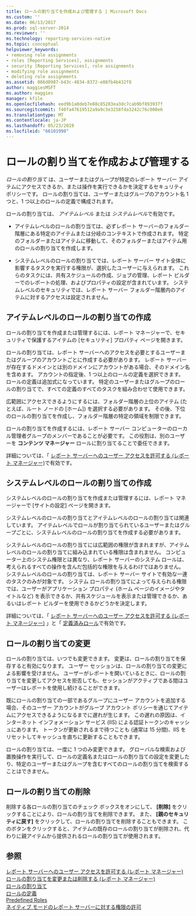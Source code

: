 ```yaml
---
title: ロールの割り当てを作成および管理する | Microsoft Docs
ms.custom: ''
ms.date: 06/13/2017
ms.prod: sql-server-2014
ms.reviewer: ''
ms.technology: reporting-services-native
ms.topic: conceptual
helpviewer_keywords:
- removing role assignments
- roles [Reporting Services], assignments
- security [Reporting Services], role assignments
- modifying role assignments
- deleting role assignments
ms.assetid: 086d0987-b43c-4834-8372-e08fb4b432f8
author: maggiesMSFT
ms.author: maggies
manager: kfile
ms.openlocfilehash: eed9b1a0deb7e88c85283ea3dc7cab9bf893937f
ms.sourcegitcommit: f40fa47619512a9a9c3e3258fda3242c76c008e6
ms.translationtype: MT
ms.contentlocale: ja-JP
ms.lasthandoff: 05/23/2019
ms.locfileid: "66101998"
---
```

# <a name="create-and-manage-role-assignments"></a>ロールの割り当てを作成および管理する
  *ロールの割り当て* は、ユーザーまたはグループが特定のレポート サーバー アイテムにアクセスできるか、または操作を実行できるかを決定するセキュリティ ポリシーです。 ロールの割り当ては、ユーザーまたはグループのアカウント名 1 つと、1 つ以上のロールの定義で構成されます。  
  
 ロールの割り当ては、 *アイテムレベル* または *システムレベル*で有効です。  
  
-   アイテムレベルのロールの割り当ては、必ずレポート サーバーのフォルダー階層にある特定のアイテムまたは分岐のコンテキストで作成されます。 特定のフォルダーまたはアイテムに移動して、そのフォルダーまたはアイテム用のロールの割り当てを作成します。  
  
-   システムレベルのロールの割り当てでは、レポート サーバー サイト全体に影響するタスクを実行する権限が、選択したユーザーに与えられます。 これらのタスクには、共有スケジュールの作成、ジョブの管理、レポート ビルダーでのレポートの処理、およびプロパティの設定が含まれています。 システムレベルのセキュリティでは、レポート サーバー フォルダー階層内のアイテムに対するアクセスは設定されません。  
  
## <a name="creating-an-item-level-role-assignment"></a>アイテムレベルのロールの割り当ての作成  
 ロールの割り当てを作成または管理するには、レポート マネージャーで、セキュリティで保護するアイテムの [セキュリティ] プロパティ ページを開きます。  
  
 ロールの割り当ては、レポート サーバーへのアクセスを必要とするユーザーまたはグループのアカウントごとに作成する必要があります。 レポート サーバーが存在するドメインとは別のドメインにアカウントがある場合、そのドメイン名を含めます。 アカウントの指定後、1 つ以上のロールの定義を選択できます。 ロールの定義は追加式になっています。 特定のユーザーまたはグループのロールの割り当てで、すべての定義のすべてのタスクを組み合わせて使用できます。  
  
 広範囲にアクセスできるようにするには、フォルダー階層の上位のアイテム (たとえば、ルート ノードの [ホーム]) を選択する必要があります。 その後、下位のロールの割り当てを作成し、フォルダー階層の特定の領域を制限できます。  
  
 ロールの割り当てを作成するには、レポート サーバー コンピューターのローカル管理者グループのメンバーであることが必要です。 この役割は、別のユーザーを **コンテンツ マネージャー** ロールに割り当てることで委任できます。  
  
 詳細については、「 [レポート サーバーへのユーザー アクセスを許可する (レポート マネージャー)](grant-user-access-to-a-report-server.md)で有効です。  
  
## <a name="creating-a-system-level-role-assignment"></a>システムレベルのロールの割り当ての作成  
 システムレベルのロールの割り当てを作成または管理するには、レポート マネージャーで [サイトの設定] ページを開きます。  
  
 システムレベルのロールの割り当てとアイテムレベルのロールの割り当ては関連しています。 アイテムレベルでロールが割り当てられているユーザーまたはグループごとに、システムレベルのロールの割り当てを作成する必要があります。  
  
 システムレベルのロールの割り当てには広範囲の権限が含まれますが、アイテムレベルのロールの割り当てに組み込まれている権限は含まれません。 コンピューター上のシステム権限とは異なり、レポート サーバーのシステム ロールは、考えられるすべての操作を含んだ包括的な権限を与えるわけではありません。 システムレベルのロールの割り当ては、レポート サーバー サイトで有効な一連のタスクのみが対象です。 システム ロールの割り当てによって与えられる権限では、ユーザーがアプリケーション プロパティ (ホーム ページのイメージやタイトルなど) を表示できるか、共有スケジュールを表示または管理できるか、あるいはレポート ビルダーを使用できるかどうかを決定します。  
  
 詳細については、「 [レポート サーバーへのユーザー アクセスを許可する (レポート マネージャー)](grant-user-access-to-a-report-server.md) 」と「 [定義済みロール](role-definitions-predefined-roles.md)で有効です。  
  
## <a name="modifying-a-role-assignment"></a>ロールの割り当ての変更  
 ロールの割り当ては、いつでも変更できます。 変更は、ロールの割り当てを保存すると有効になります。 ユーザー セッションは、ロールの割り当ての変更による影響を受けません。 ユーザーがレポートを開いているときに、ロールの割り当てを変更してアクセスを拒否しても、セッションがアクティブである間はユーザーはレポートを使用し続けることができます。  
  
 既にロールの割り当ての一部であるグループにユーザー アカウントを追加する場合、そのユーザー アカウントがグループ アカウント ポリシーを通じてアイテムにアクセスできるようになるまでに遅れが生じます。 この遅れの原因は、インターネット インフォメーション サービス (IIS) による認証トークンのキャッシュにあります。 トークンが更新されるまで待つことも (通常は 15 分間)、IIS をリセットしてキャッシュを直ちに更新することもできます。  
  
 ロールの割り当ては、一度に 1 つのみ変更できます。 グローバルな検索および置換操作を実行して、ロールの定義名またはロールの割り当ての設定を変更したり、特定のユーザーまたはグループを含むすべてのロールの割り当てを検索することはできません。  
  
## <a name="deleting-a-role-assignment"></a>ロールの割り当ての削除  
 削除する各ロールの割り当てのチェック ボックスをオンにして、 **[削除]** をクリックすることにより、ロールの割り当てを削除できます。 また、 **[親のセキュリティに戻す]** をクリックして、ロールの割り当てを削除することもできます。 このボタンをクリックすると、アイテムの既存のロールの割り当てが削除され、代わりに親アイテムから提供されるロールの割り当てが使用されます。  
  
## <a name="see-also"></a>参照  
 [レポート サーバーへのユーザー アクセスを許可する (レポート マネージャー)](grant-user-access-to-a-report-server.md)   
 [ロールの割り当てを変更または削除する (レポート マネージャー)](role-assignments-modify-or-delete.md)   
 [ロールの割り当て](role-assignments.md)   
 [ロールの定義](role-definitions.md)   
 [Predefined Roles](role-definitions-predefined-roles.md)   
 [ネイティブ モードのレポート サーバーに対する権限の許可](granting-permissions-on-a-native-mode-report-server.md)  
  
  
